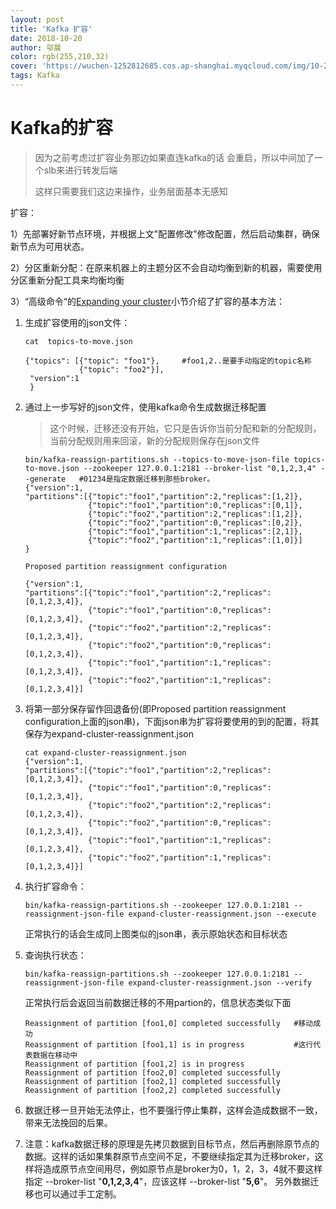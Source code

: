 ```yaml
---
layout: post
title: 'Kafka 扩容'
date: 2018-10-20
author: 邬晨
color: rgb(255,210,32)
cover: 'https://wuchen-1252812685.cos.ap-shanghai.myqcloud.com/img/10-20-Prometheus-rules/ChiribiqueteNP_ZH-CN10719426351_1920x1080.jpg'
tags: Kafka
---
```


# Kafka的扩容

> 因为之前考虑过扩容业务那边如果直连kafka的话 会重启，所以中间加了一个slb来进行转发后端
>
> 这样只需要我们这边来操作，业务层面基本无感知

扩容：

1）先部署好新节点环境，并根据上文"配置修改"修改配置，然后启动集群，确保新节点为可用状态。

2）分区重新分配：在原来机器上的主题分区不会自动均衡到新的机器，需要使用分区重新分配工具来均衡均衡

3）“高级命令“的[Expanding your cluster](http://kafka.apache.org/documentation/#basic_ops_cluster_expansion)小节介绍了扩容的基本方法：

1. 生成扩容使用的json文件：

    

   ```shell
   cat  topics-to-move.json
   
   {"topics": [{"topic": "foo1"},     #foo1,2..是要手动指定的topic名称
               {"topic": "foo2"}],
    "version":1
    }
   ```

2. 通过上一步写好的json文件，使用kafka命令生成数据迁移配置

    > 这个时候，迁移还没有开始，它只是告诉你当前分配和新的分配规则，当前分配规则用来回滚，新的分配规则保存在json文件

    ```shell
    bin/kafka-reassign-partitions.sh --topics-to-move-json-file topics-to-move.json --zookeeper 127.0.0.1:2181 --broker-list "0,1,2,3,4" --generate   #01234是指定数据迁移到那些broker。
    {"version":1,
    "partitions":[{"topic":"foo1","partition":2,"replicas":[1,2]},
                  {"topic":"foo1","partition":0,"replicas":[0,1]},
                  {"topic":"foo2","partition":2,"replicas":[1,2]},
                  {"topic":"foo2","partition":0,"replicas":[0,2]},
                  {"topic":"foo1","partition":1,"replicas":[2,1]},
                  {"topic":"foo2","partition":1,"replicas":[1,0]}]
    }
     
    Proposed partition reassignment configuration
     
    {"version":1,
    "partitions":[{"topic":"foo1","partition":2,"replicas":[0,1,2,3,4]},
                  {"topic":"foo1","partition":0,"replicas":[0,1,2,3,4]},
                  {"topic":"foo2","partition":2,"replicas":[0,1,2,3,4]},
                  {"topic":"foo2","partition":0,"replicas":[0,1,2,3,4]},
                  {"topic":"foo1","partition":1,"replicas":[0,1,2,3,4]},
                  {"topic":"foo2","partition":1,"replicas":[0,1,2,3,4]}]
    ```

3. 将第一部分保存留作回退备份(即Proposed partition reassignment configuration上面的json串)，下面json串为扩容将要使用的到的配置，将其保存为expand-cluster-reassignment.json

    ```shell
    cat expand-cluster-reassignment.json
    {"version":1,
    "partitions":[{"topic":"foo1","partition":2,"replicas":[0,1,2,3,4]},
                  {"topic":"foo1","partition":0,"replicas":[0,1,2,3,4]},
                  {"topic":"foo2","partition":2,"replicas":[0,1,2,3,4]},
                  {"topic":"foo2","partition":0,"replicas":[0,1,2,3,4]},
                  {"topic":"foo1","partition":1,"replicas":[0,1,2,3,4]},
                  {"topic":"foo2","partition":1,"replicas":[0,1,2,3,4]}]
    ```

4. 执行扩容命令：

    ```shell
    bin/kafka-reassign-partitions.sh --zookeeper 127.0.0.1:2181 --reassignment-json-file expand-cluster-reassignment.json --execute
    ```

      正常执行的话会生成同上图类似的json串，表示原始状态和目标状态

5. 查询执行状态： 

   ```shell
   bin/kafka-reassign-partitions.sh --zookeeper 127.0.0.1:2181 --reassignment-json-file expand-cluster-reassignment.json --verify
   ```

     正常执行后会返回当前数据迁移的不用partion的，信息状态类似下面

   ```shell
   Reassignment of partition [foo1,0] completed successfully   #移动成功
   Reassignment of partition [foo1,1] is in progress           #这行代表数据在移动中
   Reassignment of partition [foo1,2] is in progress
   Reassignment of partition [foo2,0] completed successfully
   Reassignment of partition [foo2,1] completed successfully
   Reassignment of partition [foo2,2] completed successfully
   ```

6. 数据迁移一旦开始无法停止，也不要强行停止集群，这样会造成数据不一致，带来无法挽回的后果。

7. 注意：kafka数据迁移的原理是先拷贝数据到目标节点，然后再删除原节点的数据。这样的话如果集群原节点空间不足，不要继续指定其为迁移broker，这样将造成原节点空间用尽，例如原节点是broker为0，1，2，3，4就不要这样指定 --broker-list "**0,1,2,3,4**"，应该这样 --broker-list "**5,6**"。
    另外数据迁移也可以通过手工定制。